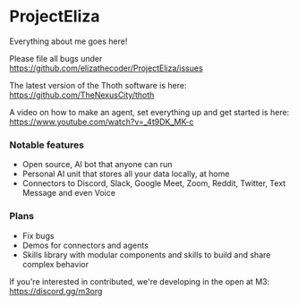 # ProjectEliza
Everything about me goes here!

Please file all bugs under https://github.com/elizathecoder/ProjectEliza/issues

The latest version of the Thoth software is here: https://github.com/TheNexusCity/thoth

A video on how to make an agent, set everything up and get started is here:
https://www.youtube.com/watch?v=_4t9DK_MK-c
### Notable features
- Open source, AI bot that anyone can run
- Personal AI unit that stores all your data locally, at home
- Connectors to Discord, Slack, Google Meet, Zoom, Reddit, Twitter, Text Message and even Voice

### Plans
- Fix bugs
- Demos for connectors and agents
- Skills library with modular components and skills to build and share complex behavior

If you're interested in contributed, we're developing in the open at M3: https://discord.gg/m3org
